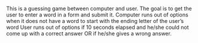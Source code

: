 This is a guessing game between computer and user. 
The goal is to get the user to enter a word in a form and submit it.
Computer runs out of options when it does not have a word to start with the ending letter of the user’s
word
User runs out of options if 10 seconds elapsed and he/she could not come up with a correct answer OR
if he/she gives a wrong answer.
